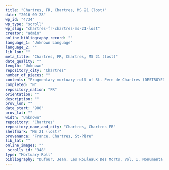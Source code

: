```yaml
---
title: "Chartres, FR, Chartres, MS 21 (lost)"
date: "2016-09-28"
wp_id: "4734"
wp_type: "scroll"
wp_slug: "chartres-fr-chartres-ms-21-lost"
creator: "admin"
online_bibliography_record: ""
language_1: "Unknown Language"
language_2: ""
lib_lon: ""
meta_title: "Chartres, FR, Chartres, MS 21 (lost)"
date_quality: ""
length: "Unknown"
repository_city: "Chartres"
number_of_pieces: ""
contents: "Fragmentary mortuary roll of St. Pere de Chartres (DESTROYED 1944)."
completed: "N"
repository_nation: "FR"
orientation: ""
description: ""
prov_lon: ""
date_start: "900"
prov_lat: ""
width: "Unknown"
repository: "Chartres"
repository_name_and_city: "Chartres, Chartres FR"
shelfmark: "MS 21 (lost)"
provenance: "France, Chartres, St-Père"
lib_lat: ""
online_images: ""
_scrolls_id: "348"
type: "Mortuary Roll"
bibliography: "Dufour, Jean. Les Rouleaux Des Morts. Vol. 1. Monumenta Palaeographica Medii Aevi. Series Gallica. Turnhout: Brepols, 2009. no. 44."
---
```



